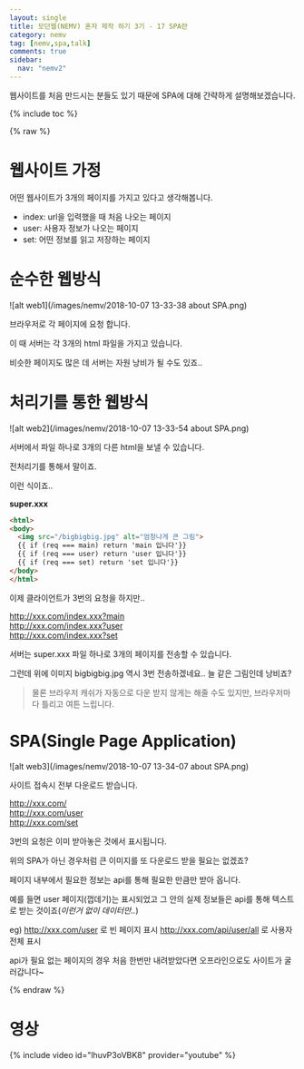 ```yaml
---
layout: single
title: 모던웹(NEMV) 혼자 제작 하기 3기 - 17 SPA란
category: nemv
tag: [nemv,spa,talk]
comments: true
sidebar:
  nav: "nemv2"
---
```


웹사이트를 처음 만드시는 분들도 있기 때문에 SPA에 대해 간략하게 설명해보겠습니다.

{% include toc %}

{% raw %}

# 웹사이트 가정

어떤 웹사이트가 3개의 페이지를 가지고 있다고 생각해봅니다.

- index: url을 입력했을 때 처음 나오는 페이지
- user: 사용자 정보가 나오는 페이지
- set: 어떤 정보를 읽고 저장하는 페이지

# 순수한 웹방식

![alt web1](/images/nemv/2018-10-07 13-33-38 about SPA.png)

브라우저로 각 페이지에 요청 합니다.

이 때 서버는 각 3개의 html 파일을 가지고 있습니다.

비슷한 페이지도 많은 데 서버는 자원 낭비가 될 수도 있죠..

# 처리기를 통한 웹방식

![alt web2](/images/nemv/2018-10-07 13-33-54 about SPA.png)

서버에서 파일 하나로 3개의 다른 html을 보낼 수 있습니다.

전처리기를 통해서 말이죠.

이런 식이죠..

**super.xxx**
```html
<html>
<body>
  <img src="/bigbigbig.jpg" alt="엄청나게 큰 그림">
  {{ if (req === main) return 'main 입니다'}}
  {{ if (req === user) return 'user 입니다'}}
  {{ if (req === set) return 'set 입니다'}}
</body>
</html>
```

이제 클라이언트가 3번의 요청을 하지만..

http://xxx.com/index.xxx?main  
http://xxx.com/index.xxx?user  
http://xxx.com/index.xxx?set

서버는 super.xxx 파일 하나로 3개의 페이지를 전송할 수 있습니다.

그런데 위에 이미지 bigbigbig.jpg 역시 3번 전송하겠네요.. 늘 같은 그림인데 낭비죠?

> 물론 브라우저 캐쉬가 자동으로 다운 받지 않게는 해줄 수도 있지만, 브라우저마다 틀리고 여튼 느립니다.

# SPA(Single Page Application)

![alt web3](/images/nemv/2018-10-07 13-34-07 about SPA.png)

사이트 접속시 전부 다운로드 받습니다.

http://xxx.com/  
http://xxx.com/user  
http://xxx.com/set

3번의 요청은 이미 받아놓은 것에서 표시됩니다.

위의 SPA가 아닌 경우처럼 큰 이미지를 또 다운로드 받을 필요는 없겠죠?

페이지 내부에서 필요한 정보는 api를 통해 필요한 만큼만 받아 옵니다.

예를 들면 user 페이지(껍데기)는 표시되었고 그 안의 실제 정보들은 api를 통해 텍스트로 받는 것이죠(_<html>이런거 없이 데이터만.._)

eg) 
http://xxx.com/user 로 빈 페이지 표시
http://xxx.com/api/user/all 로 사용자 전체 표시

api가 필요 없는 페이지의 경우 처음 한번만 내려받았다면 오프라인으로도 사이트가 굴러갑니다~


{% endraw %}

# 영상

{% include video id="lhuvP3oVBK8" provider="youtube" %}  



